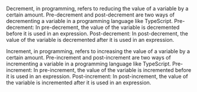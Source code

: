 Decrement, in programming, refers to reducing the value of a variable by a certain amount. Pre-decrement and post-decrement are two ways of decrementing a variable in a programming language like TypeScript.
Pre-decrement: In pre-decrement, the value of the variable is decremented before it is used in an expression.
Post-decrement: In post-decrement, the value of the variable is decremented after it is used in an expression.

Increment, in programming, refers to increasing the value of a variable by a certain amount. Pre-increment and post-increment are two ways of incrementing a variable in a programming language like TypeScript.
Pre-increment: In pre-increment, the value of the variable is incremented before it is used in an expression.
Post-increment: In post-increment, the value of the variable is incremented after it is used in an expression.
